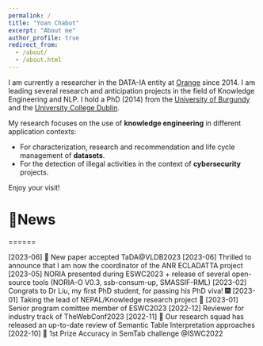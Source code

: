```yaml
---
permalink: /
title: "Yoan Chabot"
excerpt: "About me"
author_profile: true
redirect_from: 
  - /about/
  - /about.html
---
```


I am currently a researcher in the DATA-IA entity at [Orange](https://hellofuture.orange.com/) since 2014. 
I am leading several research and anticipation projects in the field of Knowledge Engineering and NLP.
I hold a PhD (2014) from the [University of Burgundy](http://www.ubfc.fr/) and the [University College Dublin](https://www.ucd.ie/).

My research focuses on the use of **knowledge engineering** in different application contexts:
* For characterization, research and recommendation and life cycle management of **datasets**.
* For the detection of illegal activities in the context of **cybersecurity** projects.

Enjoy your visit!

# 🚀News
======

[2023-06] 📄 New paper accepted TaDA@VLDB2023
[2023-06] Thrilled to announce that I am now the coordinator of the ANR ECLADATTA project
[2023-05] NORIA presented during ESWC2023 + release of several open-source tools (NORIA-O V0.3, ssb-consum-up, SMASSIF-RML)
[2023-02] Congrats to Dr Liu, my first PhD student, for passing his PhD viva! 🎆
[2023-01] Taking the lead of NEPAL/Knowledge research project 🧙
[2023-01] Senior program comittee member of ESWC2023
[2022-12] Reviewer for industry track of TheWebConf2023
[2022-11] 📕 Our research squad has released an up-to-date review of Semantic Table Interpretation approaches
[2022-10] 🥇 1st Prize Accuracy in SemTab challenge @ISWC2022